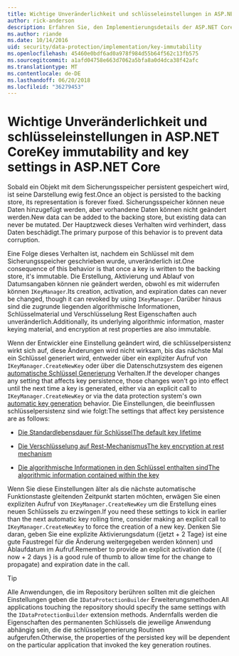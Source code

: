 ```yaml
---
title: Wichtige Unveränderlichkeit und schlüsseleinstellungen in ASP.NET Core
author: rick-anderson
description: Erfahren Sie, den Implementierungsdetails der ASP.NET Core Datenschutz Key Unveränderlichkeit APIs.
ms.author: riande
ms.date: 10/14/2016
uid: security/data-protection/implementation/key-immutability
ms.openlocfilehash: 45460e0bdf6ad0a978f984d55b64f562c13fb575
ms.sourcegitcommit: a1afd04758e663d7062a5bfa8a0d4dca38f42afc
ms.translationtype: MT
ms.contentlocale: de-DE
ms.lasthandoff: 06/20/2018
ms.locfileid: "36279453"
---
```

# <a name="key-immutability-and-key-settings-in-aspnet-core"></a><span data-ttu-id="66d79-103">Wichtige Unveränderlichkeit und schlüsseleinstellungen in ASP.NET Core</span><span class="sxs-lookup"><span data-stu-id="66d79-103">Key immutability and key settings in ASP.NET Core</span></span>

<span data-ttu-id="66d79-104">Sobald ein Objekt mit dem Sicherungsspeicher persistent gespeichert wird, ist seine Darstellung ewig fest.</span><span class="sxs-lookup"><span data-stu-id="66d79-104">Once an object is persisted to the backing store, its representation is forever fixed.</span></span> <span data-ttu-id="66d79-105">Sicherungsspeicher können neue Daten hinzugefügt werden, aber vorhandene Daten können nicht geändert werden.</span><span class="sxs-lookup"><span data-stu-id="66d79-105">New data can be added to the backing store, but existing data can never be mutated.</span></span> <span data-ttu-id="66d79-106">Der Hauptzweck dieses Verhalten wird verhindert, dass Daten beschädigt.</span><span class="sxs-lookup"><span data-stu-id="66d79-106">The primary purpose of this behavior is to prevent data corruption.</span></span>

<span data-ttu-id="66d79-107">Eine Folge dieses Verhalten ist, nachdem ein Schlüssel mit dem Sicherungsspeicher geschrieben wurde, unveränderlich ist.</span><span class="sxs-lookup"><span data-stu-id="66d79-107">One consequence of this behavior is that once a key is written to the backing store, it's immutable.</span></span> <span data-ttu-id="66d79-108">Die Erstellung, Aktivierung und Ablauf von Datumsangaben können nie geändert werden, obwohl es mit widerrufen können `IKeyManager`.</span><span class="sxs-lookup"><span data-stu-id="66d79-108">Its creation, activation, and expiration dates can never be changed, though it can revoked by using `IKeyManager`.</span></span> <span data-ttu-id="66d79-109">Darüber hinaus sind die zugrunde liegenden algorithmische Informationen, Schlüsselmaterial und Verschlüsselung Rest Eigenschaften auch unveränderlich.</span><span class="sxs-lookup"><span data-stu-id="66d79-109">Additionally, its underlying algorithmic information, master keying material, and encryption at rest properties are also immutable.</span></span>

<span data-ttu-id="66d79-110">Wenn der Entwickler eine Einstellung geändert wird, die schlüsselpersistenz wirkt sich auf, diese Änderungen wird nicht wirksam, bis das nächste Mal ein Schlüssel generiert wird, entweder über ein expliziter Aufruf von `IKeyManager.CreateNewKey` oder über die Datenschutzsystem des eigenen [automatische Schlüssel Generierung](xref:security/data-protection/implementation/key-management#data-protection-implementation-key-management) Verhalten.</span><span class="sxs-lookup"><span data-stu-id="66d79-110">If the developer changes any setting that affects key persistence, those changes won't go into effect until the next time a key is generated, either via an explicit call to `IKeyManager.CreateNewKey` or via the data protection system's own [automatic key generation](xref:security/data-protection/implementation/key-management#data-protection-implementation-key-management) behavior.</span></span> <span data-ttu-id="66d79-111">Die Einstellungen, die beeinflussen schlüsselpersistenz sind wie folgt:</span><span class="sxs-lookup"><span data-stu-id="66d79-111">The settings that affect key persistence are as follows:</span></span>

* [<span data-ttu-id="66d79-112">Die Standardlebensdauer für Schlüssel</span><span class="sxs-lookup"><span data-stu-id="66d79-112">The default key lifetime</span></span>](xref:security/data-protection/implementation/key-management#data-protection-implementation-key-management)

* [<span data-ttu-id="66d79-113">Die Verschlüsselung auf Rest-Mechanismus</span><span class="sxs-lookup"><span data-stu-id="66d79-113">The key encryption at rest mechanism</span></span>](xref:security/data-protection/implementation/key-encryption-at-rest#data-protection-implementation-key-encryption-at-rest)

* [<span data-ttu-id="66d79-114">Die algorithmische Informationen in den Schlüssel enthalten sind</span><span class="sxs-lookup"><span data-stu-id="66d79-114">The algorithmic information contained within the key</span></span>](xref:security/data-protection/configuration/overview#changing-algorithms-with-usecryptographicalgorithms)

<span data-ttu-id="66d79-115">Wenn Sie diese Einstellungen älter als die nächste automatische Funktionstaste gleitenden Zeitpunkt starten möchten, erwägen Sie einen expliziten Aufruf von `IKeyManager.CreateNewKey` um die Erstellung eines neuen Schlüssels zu erzwingen.</span><span class="sxs-lookup"><span data-stu-id="66d79-115">If you need these settings to kick in earlier than the next automatic key rolling time, consider making an explicit call to `IKeyManager.CreateNewKey` to force the creation of a new key.</span></span> <span data-ttu-id="66d79-116">Denken Sie daran, geben Sie eine explizite Aktivierungsdatum ({jetzt + 2 Tage} ist eine gute Faustregel für die Änderung weitergegeben werden können) und Ablaufdatum im Aufruf.</span><span class="sxs-lookup"><span data-stu-id="66d79-116">Remember to provide an explicit activation date ({ now + 2 days } is a good rule of thumb to allow time for the change to propagate) and expiration date in the call.</span></span>

>[!TIP]
> <span data-ttu-id="66d79-117">Alle Anwendungen, die im Repository berühren sollten mit die gleichen Einstellungen geben die `IDataProtectionBuilder` Erweiterungsmethoden.</span><span class="sxs-lookup"><span data-stu-id="66d79-117">All applications touching the repository should specify the same settings with the `IDataProtectionBuilder` extension methods.</span></span> <span data-ttu-id="66d79-118">Andernfalls werden die Eigenschaften des permanenten Schlüssels die jeweilige Anwendung abhängig sein, die die schlüsselgenerierung Routinen aufgerufen.</span><span class="sxs-lookup"><span data-stu-id="66d79-118">Otherwise, the properties of the persisted key will be dependent on the particular application that invoked the key generation routines.</span></span>
